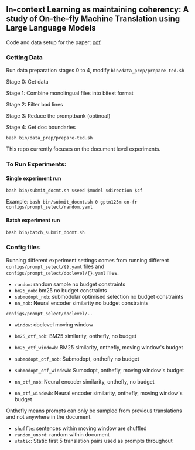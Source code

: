 ## In-context Learning as maintaining coherency: A study of On-the-fly Machine Translation using Large Language Models

Code and data setup for the paper: [pdf](https://arxiv.org/pdf/2305.03573.pdf)

### Getting Data

Run data preparation stages 0 to 4, modify `bin/data_prep/prepare-ted.sh` 

Stage 0: Get data

Stage 1: Combine monolingual files into bitext format

Stage 2: Filter bad lines

Stage 3: Reduce the promptbank (optinoal)

Stage 4: Get doc boundaries  

`bash bin/data_prep/prepare-ted.sh`

This repo currently focuses on the document level experiments.

### To Run Experiments:

#### Single experiment run
`bash bin/submit_docmt.sh $seed $model $direction $cf`

Example:
`bash bin/submit_docmt.sh 0 gptn125m en-fr configs/prompt_select/random.yaml`

#### Batch experiment run
`bash bin/batch_submit_docmt.sh` 

### Config files
Running different experiment settings comes from running different `configs/prompt_select/{}.yaml` files and `configs/prompt_select/doclevel/{}.yaml` files.

* `random`: random sample no budget constraints
* `bm25_nob`: bm25 no budget constraints
* `submodopt_nob`: submodular optimised selection no budget constraints
* `nn_nob`: Neural encoder similarity no budget constraints

`configs/prompt_select/doclevel/..`
* `window`: doclevel moving window

* `bm25_otf_nob`: BM25 similarity, onthefly, no budget 
* `bm25_otf_windowb`: BM25 similarity, onthefly, moving window's budget

* `submodopt_otf_nob`: Submodopt, onthefly no budget 
* `submodopt_otf_windowb`: Sumodopt, onthefly, moving window's budget

* `nn_otf_nob`: Neural encoder similarity, onthefly, no budget 
* `nn_otf_windowb`: Neural encoder similarity, onthefly, moving window's budget

Onthefly means prompts can only be sampled from previous translations and not anywhere in the document. 

* `shuffle`: sentences within moving window are shuffled
* `random_unord`: random within document
* `static`: Static first 5 translation pairs used as prompts throughout
